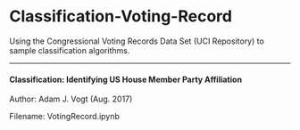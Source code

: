 # Classification-Voting-Record
Using the Congressional Voting Records Data Set (UCI Repository) to sample classification algorithms.

---

#### Classification: Identifying US House Member Party Affiliation
Author: Adam J. Vogt (Aug. 2017)

Filename: VotingRecord.ipynb
